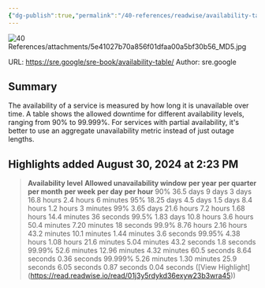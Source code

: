 ```yaml
---
{"dg-publish":true,"permalink":"/40-references/readwise/availability-table/","tags":["rw/articles"]}
---
```


![40 References/attachments/5e41027b70a856f01dfaa00a5bf30b56_MD5.jpg](/img/user/40%20References/attachments/5e41027b70a856f01dfaa00a5bf30b56_MD5.jpg)
  
URL: https://sre.google/sre-book/availability-table/
Author: sre.google

## Summary

The availability of a service is measured by how long it is unavailable over time. A table shows the allowed downtime for different availability levels, ranging from 90% to 99.999%. For services with partial availability, it's better to use an aggregate unavailability metric instead of just outage lengths.

## Highlights added August 30, 2024 at 2:23 PM
>**Availability level** **Allowed unavailability window**
>**per year**
>**per quarter**
>**per month**
>**per week**
>**per day**
>**per hour**
>90%
>36.5 days
>9 days
>3 days
>16.8 hours
>2.4 hours
>6 minutes
>95%
>18.25 days
>4.5 days
>1.5 days
>8.4 hours
>1.2 hours
>3 minutes
>99%
>3.65 days
>21.6 hours
>7.2 hours
>1.68 hours
>14.4 minutes
>36 seconds
>99.5%
>1.83 days
>10.8 hours
>3.6 hours
>50.4 minutes
>7.20 minutes
>18 seconds
>99.9%
>8.76 hours
>2.16 hours
>43.2 minutes
>10.1 minutes
>1.44 minutes
>3.6 seconds
>99.95%
>4.38 hours
>1.08 hours
>21.6 minutes
>5.04 minutes
>43.2 seconds
>1.8 seconds
>99.99%
>52.6 minutes
>12.96 minutes
>4.32 minutes
>60.5 seconds
>8.64 seconds
>0.36 seconds
>99.999%
>5.26 minutes
>1.30 minutes
>25.9 seconds
>6.05 seconds
>0.87 seconds
>0.04 seconds ([View Highlight] (https://read.readwise.io/read/01j3y5rdykd36exyw23b3wra45))



